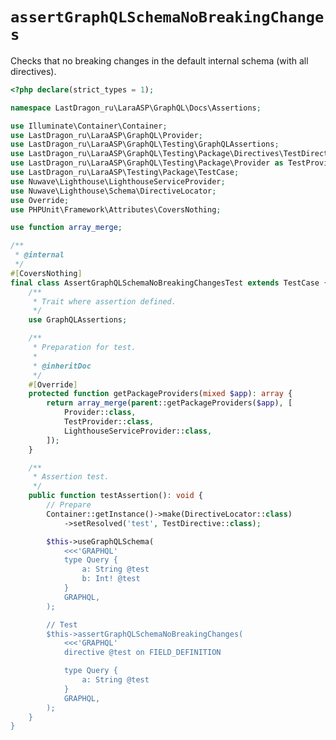 # `assertGraphQLSchemaNoBreakingChanges`

Checks that no breaking changes in the default internal schema (with all directives).

[include:example]: ./AssertGraphQLSchemaNoBreakingChangesTest.php
[//]: # (start: 706279a16f059e26ab824a9fc038dcf9dc88c9d7e8e0a505cbbdd7f643cb1fa9)
[//]: # (warning: Generated automatically. Do not edit.)

```php
<?php declare(strict_types = 1);

namespace LastDragon_ru\LaraASP\GraphQL\Docs\Assertions;

use Illuminate\Container\Container;
use LastDragon_ru\LaraASP\GraphQL\Provider;
use LastDragon_ru\LaraASP\GraphQL\Testing\GraphQLAssertions;
use LastDragon_ru\LaraASP\GraphQL\Testing\Package\Directives\TestDirective;
use LastDragon_ru\LaraASP\GraphQL\Testing\Package\Provider as TestProvider;
use LastDragon_ru\LaraASP\Testing\Package\TestCase;
use Nuwave\Lighthouse\LighthouseServiceProvider;
use Nuwave\Lighthouse\Schema\DirectiveLocator;
use Override;
use PHPUnit\Framework\Attributes\CoversNothing;

use function array_merge;

/**
 * @internal
 */
#[CoversNothing]
final class AssertGraphQLSchemaNoBreakingChangesTest extends TestCase {
    /**
     * Trait where assertion defined.
     */
    use GraphQLAssertions;

    /**
     * Preparation for test.
     *
     * @inheritDoc
     */
    #[Override]
    protected function getPackageProviders(mixed $app): array {
        return array_merge(parent::getPackageProviders($app), [
            Provider::class,
            TestProvider::class,
            LighthouseServiceProvider::class,
        ]);
    }

    /**
     * Assertion test.
     */
    public function testAssertion(): void {
        // Prepare
        Container::getInstance()->make(DirectiveLocator::class)
            ->setResolved('test', TestDirective::class);

        $this->useGraphQLSchema(
            <<<'GRAPHQL'
            type Query {
                a: String @test
                b: Int! @test
            }
            GRAPHQL,
        );

        // Test
        $this->assertGraphQLSchemaNoBreakingChanges(
            <<<'GRAPHQL'
            directive @test on FIELD_DEFINITION

            type Query {
                a: String @test
            }
            GRAPHQL,
        );
    }
}
```

[//]: # (end: 706279a16f059e26ab824a9fc038dcf9dc88c9d7e8e0a505cbbdd7f643cb1fa9)
